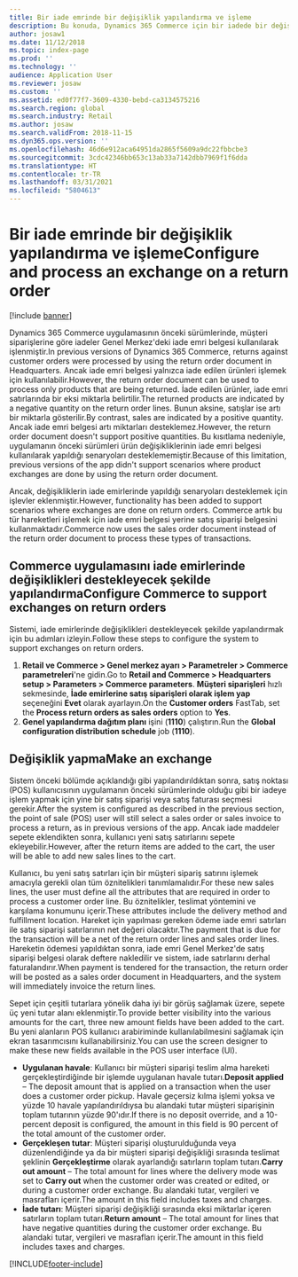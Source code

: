 ```yaml
---
title: Bir iade emrinde bir değişiklik yapılandırma ve işleme
description: Bu konuda, Dynamics 365 Commerce için bir iadede bir değişikliğin nasıl yapılandırılacağı açıklanmaktadır.
author: josaw1
ms.date: 11/12/2018
ms.topic: index-page
ms.prod: ''
ms.technology: ''
audience: Application User
ms.reviewer: josaw
ms.custom: ''
ms.assetid: ed0f77f7-3609-4330-bebd-ca3134575216
ms.search.region: global
ms.search.industry: Retail
ms.author: josaw
ms.search.validFrom: 2018-11-15
ms.dyn365.ops.version: ''
ms.openlocfilehash: 46d6e912aca64951da2865f5609a9dc22fbbcbe3
ms.sourcegitcommit: 3cdc42346bb653c13ab33a7142dbb7969f1f6dda
ms.translationtype: HT
ms.contentlocale: tr-TR
ms.lasthandoff: 03/31/2021
ms.locfileid: "5804613"
---
```

# <a name="configure-and-process-an-exchange-on-a-return-order"></a><span data-ttu-id="39774-103">Bir iade emrinde bir değişiklik yapılandırma ve işleme</span><span class="sxs-lookup"><span data-stu-id="39774-103">Configure and process an exchange on a return order</span></span>

[!include [banner](includes/banner.md)]

<span data-ttu-id="39774-104">Dynamics 365 Commerce uygulamasının önceki sürümlerinde, müşteri siparişlerine göre iadeler Genel Merkez'deki iade emri belgesi kullanılarak işlenmiştir.</span><span class="sxs-lookup"><span data-stu-id="39774-104">In previous versions of Dynamics 365 Commerce, returns against customer orders were processed by using the return order document in Headquarters.</span></span> <span data-ttu-id="39774-105">Ancak iade emri belgesi yalnızca iade edilen ürünleri işlemek için kullanılabilir.</span><span class="sxs-lookup"><span data-stu-id="39774-105">However, the return order document can be used to process only products that are being returned.</span></span> <span data-ttu-id="39774-106">İade edilen ürünler, iade emri satırlarında bir eksi miktarla belirtilir.</span><span class="sxs-lookup"><span data-stu-id="39774-106">The returned products are indicated by a negative quantity on the return order lines.</span></span> <span data-ttu-id="39774-107">Bunun aksine, satışlar ise artı bir miktarla gösterilir.</span><span class="sxs-lookup"><span data-stu-id="39774-107">By contrast, sales are indicated by a positive quantity.</span></span> <span data-ttu-id="39774-108">Ancak iade emri belgesi artı miktarları desteklemez.</span><span class="sxs-lookup"><span data-stu-id="39774-108">However, the return order document doesn't support positive quantities.</span></span> <span data-ttu-id="39774-109">Bu kısıtlama nedeniyle, uygulamanın önceki sürümleri ürün değişikliklerinin iade emri belgesi kullanılarak yapıldığı senaryoları desteklememiştir.</span><span class="sxs-lookup"><span data-stu-id="39774-109">Because of this limitation, previous versions of the app didn't support scenarios where product exchanges are done by using the return order document.</span></span>

<span data-ttu-id="39774-110">Ancak, değişikliklerin iade emirlerinde yapıldığı senaryoları desteklemek için işlevler eklenmiştir.</span><span class="sxs-lookup"><span data-stu-id="39774-110">However, functionality has been added to support scenarios where exchanges are done on return orders.</span></span> <span data-ttu-id="39774-111">Commerce artık bu tür hareketleri işlemek için iade emri belgesi yerine satış siparişi belgesini kullanmaktadır.</span><span class="sxs-lookup"><span data-stu-id="39774-111">Commerce now uses the sales order document instead of the return order document to process these types of transactions.</span></span>

## <a name="configure-commerce-to-support-exchanges-on-return-orders"></a><span data-ttu-id="39774-112">Commerce uygulamasını iade emirlerinde değişiklikleri destekleyecek şekilde yapılandırma</span><span class="sxs-lookup"><span data-stu-id="39774-112">Configure Commerce to support exchanges on return orders</span></span>

<span data-ttu-id="39774-113">Sistemi, iade emirlerinde değişiklikleri destekleyecek şekilde yapılandırmak için bu adımları izleyin.</span><span class="sxs-lookup"><span data-stu-id="39774-113">Follow these steps to configure the system to support exchanges on return orders.</span></span>

1. <span data-ttu-id="39774-114">**Retail ve Commerce \> Genel merkez ayarı \> Parametreler \> Commerce parametreleri**'ne gidin.</span><span class="sxs-lookup"><span data-stu-id="39774-114">Go to **Retail and Commerce \> Headquarters setup \> Parameters \> Commerce parameters**.</span></span> <span data-ttu-id="39774-115">**Müşteri siparişleri** hızlı sekmesinde, **İade emirlerine satış siparişleri olarak işlem yap** seçeneğini **Evet** olarak ayarlayın.</span><span class="sxs-lookup"><span data-stu-id="39774-115">On the **Customer orders** FastTab, set the **Process return orders as sales orders** option to **Yes**.</span></span>
2. <span data-ttu-id="39774-116">**Genel yapılandırma dağıtım planı** işini (**1110**) çalıştırın.</span><span class="sxs-lookup"><span data-stu-id="39774-116">Run the **Global configuration distribution schedule** job (**1110**).</span></span>

## <a name="make-an-exchange"></a><span data-ttu-id="39774-117">Değişiklik yapma</span><span class="sxs-lookup"><span data-stu-id="39774-117">Make an exchange</span></span>

<span data-ttu-id="39774-118">Sistem önceki bölümde açıklandığı gibi yapılandırıldıktan sonra, satış noktası (POS) kullanıcısının uygulamanın önceki sürümlerinde olduğu gibi bir iadeye işlem yapmak için yine bir satış siparişi veya satış faturası seçmesi gerekir.</span><span class="sxs-lookup"><span data-stu-id="39774-118">After the system is configured as described in the previous section, the point of sale (POS) user will still select a sales order or sales invoice to process a return, as in previous versions of the app.</span></span> <span data-ttu-id="39774-119">Ancak iade maddeler sepete eklendikten sonra, kullanıcı yeni satış satırlarını sepete ekleyebilir.</span><span class="sxs-lookup"><span data-stu-id="39774-119">However, after the return items are added to the cart, the user will be able to add new sales lines to the cart.</span></span>

<span data-ttu-id="39774-120">Kullanıcı, bu yeni satış satırları için bir müşteri sipariş satırını işlemek amacıyla gerekli olan tüm öznitelikleri tanımlamalıdır.</span><span class="sxs-lookup"><span data-stu-id="39774-120">For these new sales lines, the user must define all the attributes that are required in order to process a customer order line.</span></span> <span data-ttu-id="39774-121">Bu öznitelikler, teslimat yöntemini ve karşılama konumunu içerir.</span><span class="sxs-lookup"><span data-stu-id="39774-121">These attributes include the delivery method and fulfillment location.</span></span> <span data-ttu-id="39774-122">Hareket için yapılması gereken ödeme iade emri satırları ile satış siparişi satırlarının net değeri olacaktır.</span><span class="sxs-lookup"><span data-stu-id="39774-122">The payment that is due for the transaction will be a net of the return order lines and sales order lines.</span></span> <span data-ttu-id="39774-123">Hareketin ödemesi yapıldıktan sonra, iade emri Genel Merkez'de satış siparişi belgesi olarak deftere nakledilir ve sistem, iade satırlarını derhal faturalandırır.</span><span class="sxs-lookup"><span data-stu-id="39774-123">When payment is tendered for the transaction, the return order will be posted as a sales order document in Headquarters, and the system will immediately invoice the return lines.</span></span>

<span data-ttu-id="39774-124">Sepet için çeşitli tutarlara yönelik daha iyi bir görüş sağlamak üzere, sepete üç yeni tutar alanı eklenmiştir.</span><span class="sxs-lookup"><span data-stu-id="39774-124">To provide better visibility into the various amounts for the cart, three new amount fields have been added to the cart.</span></span> <span data-ttu-id="39774-125">Bu yeni alanların POS kullanıcı arabiriminde kullanılabilmesini sağlamak için ekran tasarımcısını kullanabilirsiniz.</span><span class="sxs-lookup"><span data-stu-id="39774-125">You can use the screen designer to make these new fields available in the POS user interface (UI).</span></span>

- <span data-ttu-id="39774-126">**Uygulanan havale**: Kullanıcı bir müşteri siparişi teslim alma hareketi gerçekleştirdiğinde bir işlemde uygulanan havale tutarı.</span><span class="sxs-lookup"><span data-stu-id="39774-126">**Deposit applied** – The deposit amount that is applied on a transaction when the user does a customer order pickup.</span></span> <span data-ttu-id="39774-127">Havale geçersiz kılma işlemi yoksa ve yüzde 10 havale yapılandırıldıysa bu alandaki tutar müşteri siparişinin toplam tutarının yüzde 90'ıdır.</span><span class="sxs-lookup"><span data-stu-id="39774-127">If there is no deposit override, and a 10-percent deposit is configured, the amount in this field is 90 percent of the total amount of the customer order.</span></span>
- <span data-ttu-id="39774-128">**Gerçekleşen tutar**: Müşteri siparişi oluşturulduğunda veya düzenlendiğinde ya da bir müşteri siparişi değişikliği sırasında teslimat şeklinin **Gerçekleştirme** olarak ayarlandığı satırların toplam tutarı.</span><span class="sxs-lookup"><span data-stu-id="39774-128">**Carry out amount** – The total amount for lines where the delivery mode was set to **Carry out** when the customer order was created or edited, or during a customer order exchange.</span></span> <span data-ttu-id="39774-129">Bu alandaki tutar, vergileri ve masrafları içerir.</span><span class="sxs-lookup"><span data-stu-id="39774-129">The amount in this field includes taxes and charges.</span></span>
- <span data-ttu-id="39774-130">**İade tutarı**: Müşteri siparişi değişikliği sırasında eksi miktarlar içeren satırların toplam tutarı.</span><span class="sxs-lookup"><span data-stu-id="39774-130">**Return amount** – The total amount for lines that have negative quantities during the customer order exchange.</span></span> <span data-ttu-id="39774-131">Bu alandaki tutar, vergileri ve masrafları içerir.</span><span class="sxs-lookup"><span data-stu-id="39774-131">The amount in this field includes taxes and charges.</span></span>


[!INCLUDE[footer-include](../includes/footer-banner.md)]